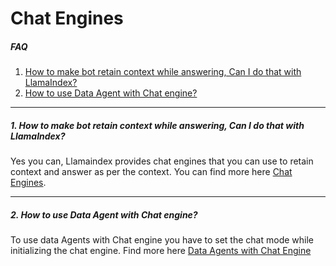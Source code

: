 # Chat Engines

##### FAQ

1. [How to make bot retain context while answering, Can I do that with LlamaIndex?](#1-how-to-make-bot-retain-context-while-answering-can-i-do-that-with-llamaindex)
2. [How to use Data Agent with Chat engine?](#2-how-to-use-data-agent-with-chat-engine)

---

##### 1. How to make bot retain context while answering, Can I do that with LlamaIndex?

Yes you can, Llamaindex provides chat engines that you can use to retain context and answer as per the context. You can find more here [Chat Engines](../../examples/chat_engine).

---

##### 2. How to use Data Agent with Chat engine?

To use data Agents with Chat engine you have to set the chat mode while initializing the chat engine. Find more here [ Data Agents with Chat Engine](../../core_modules/query_modules/chat_engines/usage_pattern.md#available-chat-modes)
